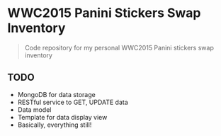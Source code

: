 # WWC2015 Panini Stickers Swap Inventory

> Code repository for my personal WWC2015 Panini stickers swap inventory

<!-- [![Build Status](https://travis-ci.org/kopijunkie/kopijunkie.net.svg?branch=master)](https://travis-ci.org/kopijunkie/kopijunkie.net) -->

## TODO
 * MongoDB for data storage
 * RESTful service to GET, UPDATE data
 * Data model
 * Template for data display view
 * Basically, everything still!
